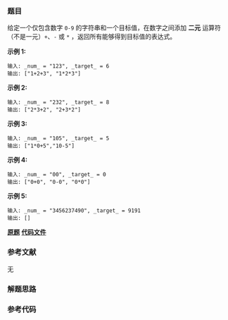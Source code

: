 ### 题目
给定一个仅包含数字 `0-9` 的字符串和一个目标值，在数字之间添加 **二元** 运算符（不是一元）`+`、`-` 或 `*`
，返回所有能够得到目标值的表达式。

**示例 1:**

    
    
    输入: _num_ = "123", _target_ = 6
    输出: ["1+2+3", "1*2*3"] 
    

**示例  2:**

    
    
    输入: _num_ = "232", _target_ = 8
    输出: ["2*3+2", "2+3*2"]

**示例 3:**

    
    
    输入: _num_ = "105", _target_ = 5
    输出: ["1*0+5","10-5"]

**示例  4:**

    
    
    输入: _num_ = "00", _target_ = 0
    输出: ["0+0", "0-0", "0*0"]
    

**示例 5:**

    
    
    输入: _num_ = "3456237490", _target_ = 9191
    输出: []
    

 **[原题](https://leetcode-cn.com/problems/expression-add-operators/)**    **[代码文件]()**


### 参考文献
无

### 解题思路




### 参考代码

```go


```




